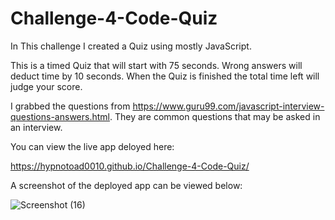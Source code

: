 # Challenge-4-Code-Quiz

In This challenge I created a Quiz using mostly JavaScript.

This is a timed Quiz that will start with 75 seconds. Wrong answers will deduct time by 10 seconds. When the Quiz is finished the total time left will judge your score.

I grabbed the questions from https://www.guru99.com/javascript-interview-questions-answers.html. They are common questions that may be asked in an interview.

You can view the live app deloyed here:

https://hypnotoad0010.github.io/Challenge-4-Code-Quiz/

A screenshot of the deployed app can be viewed below:

![Screenshot (16)](https://user-images.githubusercontent.com/103163659/187809928-74aac383-9f3a-4c36-b9dd-434b72dbb7dd.png)
